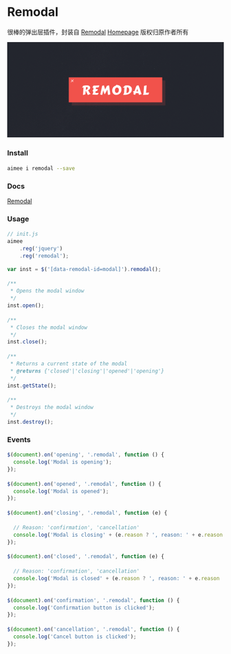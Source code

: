 # Remodal
很棒的弹出层插件，封装自
[Remodal](https://github.com/VodkaBears/Remodal)
[Homepage](http://vodkabears.github.io/remodal/)
版权归原作者所有

![Remodal](./test/img/remodal.png)

### Install
```sh
aimee i remodal --save
```

### Docs
[Remodal](https://github.com/VodkaBears/Remodal)

### Usage
```js
// init.js
aimee
    .reg('jquery')
    .reg('remodal');
```
```js
var inst = $('[data-remodal-id=modal]').remodal();

/**
 * Opens the modal window
 */
inst.open();

/**
 * Closes the modal window
 */
inst.close();

/**
 * Returns a current state of the modal
 * @returns {'closed'|'closing'|'opened'|'opening'}
 */
inst.getState();

/**
 * Destroys the modal window
 */
inst.destroy();
```

### Events
```js
$(document).on('opening', '.remodal', function () {
  console.log('Modal is opening');
});

$(document).on('opened', '.remodal', function () {
  console.log('Modal is opened');
});

$(document).on('closing', '.remodal', function (e) {

  // Reason: 'confirmation', 'cancellation'
  console.log('Modal is closing' + (e.reason ? ', reason: ' + e.reason : ''));
});

$(document).on('closed', '.remodal', function (e) {

  // Reason: 'confirmation', 'cancellation'
  console.log('Modal is closed' + (e.reason ? ', reason: ' + e.reason : ''));
});

$(document).on('confirmation', '.remodal', function () {
  console.log('Confirmation button is clicked');
});

$(document).on('cancellation', '.remodal', function () {
  console.log('Cancel button is clicked');
});
```
